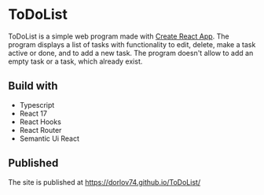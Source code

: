 # ToDoList

ToDoList is a simple web program made with [Create React App](https://github.com/facebook/create-react-app).
The program displays a list of tasks with functionality to edit, delete, make a task active or done, and to add a new task. The program doesn't allow to add an empty task or a task, which already exist.

## Build with

- Typescript
- React 17
- React Hooks
- React Router
- Semantic Ui React

## Published

The site is published at https://dorlov74.github.io/ToDoList/
